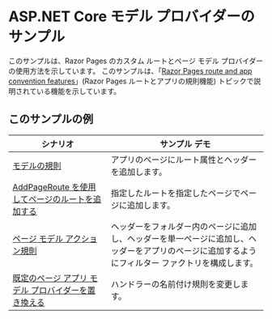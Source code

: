 # <a name="aspnet-core-model-providers-sample"></a>ASP.NET Core モデル プロバイダーのサンプル

このサンプルは、Razor Pages のカスタム ルートとページ モデル プロバイダーの使用方法を示しています。 このサンプルは、「[Razor Pages route and app convention features](https://docs.microsoft.com/aspnet/core/razor-pages/razor-pages-convention-features)」(Razor Pages ルートとアプリの規則機能) トピックで説明されている機能を示しています。

## <a name="examples-in-this-sample"></a>このサンプルの例

| シナリオ | サンプル デモ |
| -------- | ----------- |
| [モデルの規則](https://docs.microsoft.com/aspnet/core/razor-pages/razor-pages-conventions#model-conventions) | アプリのページにルート属性とヘッダーを追加します。 |
| [AddPageRoute を使用してページのルートを追加する](https://docs.microsoft.com/aspnet/core/razor-pages/razor-pages-conventions#configure-a-page-route) | 指定したルートを指定したページでページに追加します。 |
| [ページ モデル アクション規則](https://docs.microsoft.com/aspnet/core/razor-pages/razor-pages-conventions#page-model-action-conventions) | ヘッダーをフォルダー内のページに追加し、ヘッダーを単一ページに追加し、ヘッダーをアプリのページに追加するようにフィルター ファクトリを構成します。 |
| [既定のページ アプリ モデル プロバイダーを置き換える](https://docs.microsoft.com/aspnet/core/razor-pages/razor-pages-conventions#replace-the-default-page-app-model-provider) | ハンドラーの名前付け規則を変更します。 |
